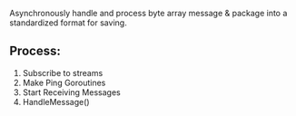 Asynchronously handle and process byte array message & package into a standardized format for saving. 
## Process:
1. Subscribe to streams
2. Make Ping Goroutines
3. Start Receiving Messages
4. HandleMessage()